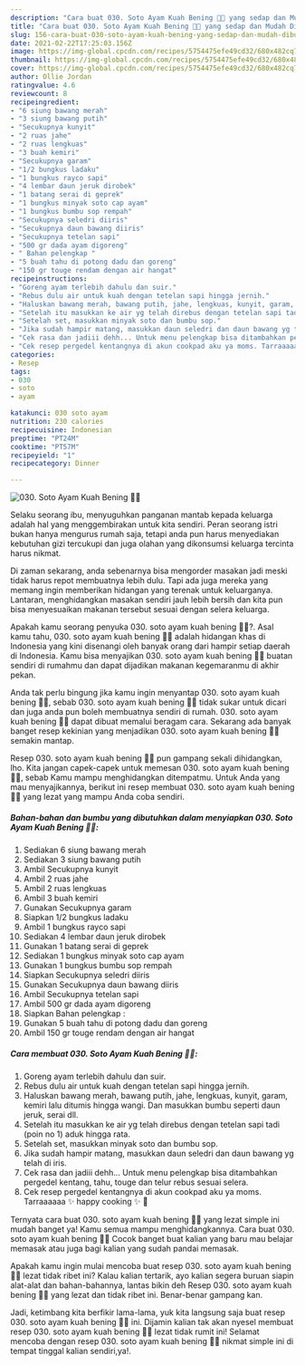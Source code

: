 ```yaml
---
description: "Cara buat 030. Soto Ayam Kuah Bening 💯💜 yang sedap dan Mudah Dibuat"
title: "Cara buat 030. Soto Ayam Kuah Bening 💯💜 yang sedap dan Mudah Dibuat"
slug: 156-cara-buat-030-soto-ayam-kuah-bening-yang-sedap-dan-mudah-dibuat
date: 2021-02-22T17:25:03.156Z
image: https://img-global.cpcdn.com/recipes/5754475efe49cd32/680x482cq70/030-soto-ayam-kuah-bening-💯💜-foto-resep-utama.jpg
thumbnail: https://img-global.cpcdn.com/recipes/5754475efe49cd32/680x482cq70/030-soto-ayam-kuah-bening-💯💜-foto-resep-utama.jpg
cover: https://img-global.cpcdn.com/recipes/5754475efe49cd32/680x482cq70/030-soto-ayam-kuah-bening-💯💜-foto-resep-utama.jpg
author: Ollie Jordan
ratingvalue: 4.6
reviewcount: 8
recipeingredient:
- "6 siung bawang merah"
- "3 siung bawang putih"
- "Secukupnya kunyit"
- "2 ruas jahe"
- "2 ruas lengkuas"
- "3 buah kemiri"
- "Secukupnya garam"
- "1/2 bungkus ladaku"
- "1 bungkus rayco sapi"
- "4 lembar daun jeruk dirobek"
- "1 batang serai di geprek"
- "1 bungkus minyak soto cap ayam"
- "1 bungkus bumbu sop rempah"
- "Secukupnya seledri diiris"
- "Secukupnya daun bawang diiris"
- "Secukupnya tetelan sapi"
- "500 gr dada ayam digoreng"
- " Bahan pelengkap "
- "5 buah tahu di potong dadu dan goreng"
- "150 gr touge rendam dengan air hangat"
recipeinstructions:
- "Goreng ayam terlebih dahulu dan suir."
- "Rebus dulu air untuk kuah dengan tetelan sapi hingga jernih."
- "Haluskan bawang merah, bawang putih, jahe, lengkuas, kunyit, garam, kemiri lalu ditumis hingga wangi. Dan masukkan bumbu seperti daun jeruk, serai dll."
- "Setelah itu masukkan ke air yg telah direbus dengan tetelan sapi tadi (poin no 1) aduk hingga rata."
- "Setelah set, masukkan minyak soto dan bumbu sop."
- "Jika sudah hampir matang, masukkan daun seledri dan daun bawang yg telah di iris."
- "Cek rasa dan jadiii dehh... Untuk menu pelengkap bisa ditambahkan pergedel kentang, tahu, touge dan telur rebus sesuai selera."
- "Cek resep pergedel kentangnya di akun cookpad aku ya moms. Tarraaaaaa ✨ happy cooking ✨ 🤗"
categories:
- Resep
tags:
- 030
- soto
- ayam

katakunci: 030 soto ayam 
nutrition: 230 calories
recipecuisine: Indonesian
preptime: "PT24M"
cooktime: "PT57M"
recipeyield: "1"
recipecategory: Dinner

---
```



![030. Soto Ayam Kuah Bening 💯💜](https://img-global.cpcdn.com/recipes/5754475efe49cd32/680x482cq70/030-soto-ayam-kuah-bening-💯💜-foto-resep-utama.jpg)

Selaku seorang ibu, menyuguhkan panganan mantab kepada keluarga adalah hal yang menggembirakan untuk kita sendiri. Peran seorang istri bukan hanya mengurus rumah saja, tetapi anda pun harus menyediakan kebutuhan gizi tercukupi dan juga olahan yang dikonsumsi keluarga tercinta harus nikmat.

Di zaman  sekarang, anda sebenarnya bisa mengorder masakan jadi meski tidak harus repot membuatnya lebih dulu. Tapi ada juga mereka yang memang ingin memberikan hidangan yang terenak untuk keluarganya. Lantaran, menghidangkan masakan sendiri jauh lebih bersih dan kita pun bisa menyesuaikan makanan tersebut sesuai dengan selera keluarga. 



Apakah kamu seorang penyuka 030. soto ayam kuah bening 💯💜?. Asal kamu tahu, 030. soto ayam kuah bening 💯💜 adalah hidangan khas di Indonesia yang kini disenangi oleh banyak orang dari hampir setiap daerah di Indonesia. Kamu bisa menyajikan 030. soto ayam kuah bening 💯💜 buatan sendiri di rumahmu dan dapat dijadikan makanan kegemaranmu di akhir pekan.

Anda tak perlu bingung jika kamu ingin menyantap 030. soto ayam kuah bening 💯💜, sebab 030. soto ayam kuah bening 💯💜 tidak sukar untuk dicari dan juga anda pun boleh membuatnya sendiri di rumah. 030. soto ayam kuah bening 💯💜 dapat dibuat memalui beragam cara. Sekarang ada banyak banget resep kekinian yang menjadikan 030. soto ayam kuah bening 💯💜 semakin mantap.

Resep 030. soto ayam kuah bening 💯💜 pun gampang sekali dihidangkan, lho. Kita jangan capek-capek untuk memesan 030. soto ayam kuah bening 💯💜, sebab Kamu mampu menghidangkan ditempatmu. Untuk Anda yang mau menyajikannya, berikut ini resep membuat 030. soto ayam kuah bening 💯💜 yang lezat yang mampu Anda coba sendiri.

<!--inarticleads1-->

##### Bahan-bahan dan bumbu yang dibutuhkan dalam menyiapkan 030. Soto Ayam Kuah Bening 💯💜:

1. Sediakan 6 siung bawang merah
1. Sediakan 3 siung bawang putih
1. Ambil Secukupnya kunyit
1. Ambil 2 ruas jahe
1. Ambil 2 ruas lengkuas
1. Ambil 3 buah kemiri
1. Gunakan Secukupnya garam
1. Siapkan 1/2 bungkus ladaku
1. Ambil 1 bungkus rayco sapi
1. Sediakan 4 lembar daun jeruk dirobek
1. Gunakan 1 batang serai di geprek
1. Sediakan 1 bungkus minyak soto cap ayam
1. Gunakan 1 bungkus bumbu sop rempah
1. Siapkan Secukupnya seledri diiris
1. Gunakan Secukupnya daun bawang diiris
1. Ambil Secukupnya tetelan sapi
1. Ambil 500 gr dada ayam digoreng
1. Siapkan  Bahan pelengkap :
1. Gunakan 5 buah tahu di potong dadu dan goreng
1. Ambil 150 gr touge rendam dengan air hangat




<!--inarticleads2-->

##### Cara membuat 030. Soto Ayam Kuah Bening 💯💜:

1. Goreng ayam terlebih dahulu dan suir.
1. Rebus dulu air untuk kuah dengan tetelan sapi hingga jernih.
1. Haluskan bawang merah, bawang putih, jahe, lengkuas, kunyit, garam, kemiri lalu ditumis hingga wangi. Dan masukkan bumbu seperti daun jeruk, serai dll.
1. Setelah itu masukkan ke air yg telah direbus dengan tetelan sapi tadi (poin no 1) aduk hingga rata.
1. Setelah set, masukkan minyak soto dan bumbu sop.
1. Jika sudah hampir matang, masukkan daun seledri dan daun bawang yg telah di iris.
1. Cek rasa dan jadiii dehh... Untuk menu pelengkap bisa ditambahkan pergedel kentang, tahu, touge dan telur rebus sesuai selera.
1. Cek resep pergedel kentangnya di akun cookpad aku ya moms. Tarraaaaaa ✨ happy cooking ✨ 🤗




Ternyata cara buat 030. soto ayam kuah bening 💯💜 yang lezat simple ini mudah banget ya! Kamu semua mampu menghidangkannya. Cara buat 030. soto ayam kuah bening 💯💜 Cocok banget buat kalian yang baru mau belajar memasak atau juga bagi kalian yang sudah pandai memasak.

Apakah kamu ingin mulai mencoba buat resep 030. soto ayam kuah bening 💯💜 lezat tidak ribet ini? Kalau kalian tertarik, ayo kalian segera buruan siapin alat-alat dan bahan-bahannya, lantas bikin deh Resep 030. soto ayam kuah bening 💯💜 yang lezat dan tidak ribet ini. Benar-benar gampang kan. 

Jadi, ketimbang kita berfikir lama-lama, yuk kita langsung saja buat resep 030. soto ayam kuah bening 💯💜 ini. Dijamin kalian tak akan nyesel membuat resep 030. soto ayam kuah bening 💯💜 lezat tidak rumit ini! Selamat mencoba dengan resep 030. soto ayam kuah bening 💯💜 nikmat simple ini di tempat tinggal kalian sendiri,ya!.

